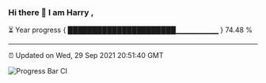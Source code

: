 ### Hi there 👋 I am Harry , 

⏳ Year progress { ██████████████████████▁▁▁▁▁▁▁▁ } 74.48 %

---

⏰ Updated on Wed, 29 Sep 2021 20:51:40 GMT

![Progress Bar CI](https://github.com/duykhang68/duykhang68/workflows/Progress%20Bar%20CI/badge.svg)
